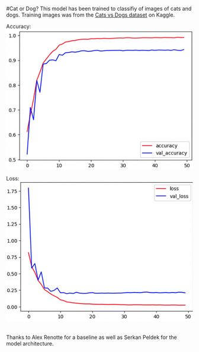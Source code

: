 #Cat or Dog?
This model has been trained to classifiy of images of cats and dogs. Training images was from the <a href = "https://www.kaggle.com/c/dogs-vs-cats">Cats vs Dogs dataset</a> on Kaggle. 

Accuracy: 
<br>
<img src="https://github.com/AzerAfram/catOrDog/blob/main/images/accuracy.png" alt="Alt text" title="Accuracy">

Loss: 
<br>
<img src="https://github.com/AzerAfram/catOrDog/blob/main/images/loss.png" alt="Alt text" title="Loss">

<br> 
Thanks to Alex Renotte for a baseline as well as Serkan Peldek for the model architecture.

